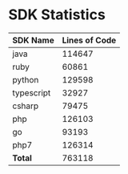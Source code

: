 # SDK Statistics

| SDK Name | Lines of Code |
| -------- | ------------- |
| java | 114647 |
| ruby | 60861 |
| python | 129598 |
| typescript | 32927 |
| csharp | 79475 |
| php | 126103 |
| go | 93193 |
| php7 | 126314 |
| **Total** | 763118 |
